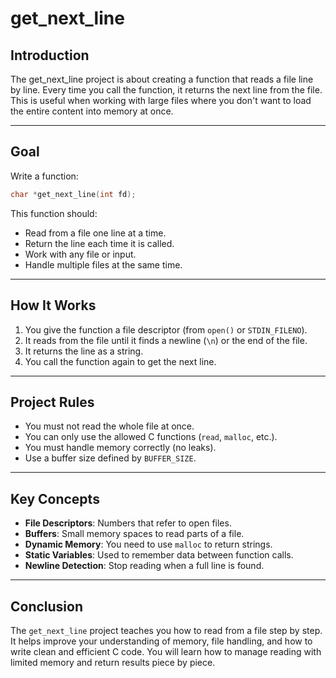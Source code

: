 
# get_next_line

## Introduction

The get_next_line project is about creating a function that reads a file line by line. Every time you call the function, it returns the next line from the file. This is useful when working with large files where you don't want to load the entire content into memory at once.

---

## Goal

Write a function:

```c
char *get_next_line(int fd);
```

This function should:

* Read from a file one line at a time.
* Return the line each time it is called.
* Work with any file or input.
* Handle multiple files at the same time.

---

## How It Works

1. You give the function a file descriptor (from `open()` or `STDIN_FILENO`).
2. It reads from the file until it finds a newline (`\n`) or the end of the file.
3. It returns the line as a string.
4. You call the function again to get the next line.

---

## Project Rules

* You must not read the whole file at once.
* You can only use the allowed C functions (`read`, `malloc`, etc.).
* You must handle memory correctly (no leaks).
* Use a buffer size defined by `BUFFER_SIZE`.

---

## Key Concepts

* **File Descriptors**: Numbers that refer to open files.
* **Buffers**: Small memory spaces to read parts of a file.
* **Dynamic Memory**: You need to use `malloc` to return strings.
* **Static Variables**: Used to remember data between function calls.
* **Newline Detection**: Stop reading when a full line is found.

---

## Conclusion

The `get_next_line` project teaches you how to read from a file step by step. It helps improve your understanding of memory, file handling, and how to write clean and efficient C code. You will learn how to manage reading with limited memory and return results piece by piece.
